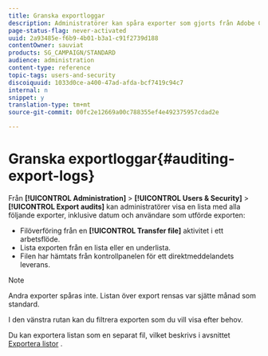```yaml
---
title: Granska exportloggar
description: Administratörer kan spåra exporter som gjorts från Adobe Campaign.
page-status-flag: never-activated
uuid: 2a93485e-f6b9-4b01-b3a1-c91f2739d188
contentOwner: sauviat
products: SG_CAMPAIGN/STANDARD
audience: administration
content-type: reference
topic-tags: users-and-security
discoiquuid: 1033d0ce-a400-47ad-afda-bcf7419c94c7
internal: n
snippet: y
translation-type: tm+mt
source-git-commit: 00fc2e12669a00c788355ef4e492375957cdad2e

---
```



# Granska exportloggar{#auditing-export-logs}

Från **[!UICONTROL Administration]** > **[!UICONTROL Users & Security]** > **[!UICONTROL Export audits]** kan administratörer visa en lista med alla följande exporter, inklusive datum och användare som utförde exporten:

* Filöverföring från en **[!UICONTROL Transfer file]** aktivitet i ett arbetsflöde.
* Lista exporten från en lista eller en underlista.
* Filen har hämtats från kontrollpanelen för ett direktmeddelandets leverans.

>[!NOTE]
>
>Andra exporter spåras inte. Listan över export rensas var sjätte månad som standard.

I den vänstra rutan kan du filtrera exporten som du vill visa efter behov.

Du kan exportera listan som en separat fil, vilket beskrivs i avsnittet [Exportera listor](../../automating/using/exporting-lists.md) .

